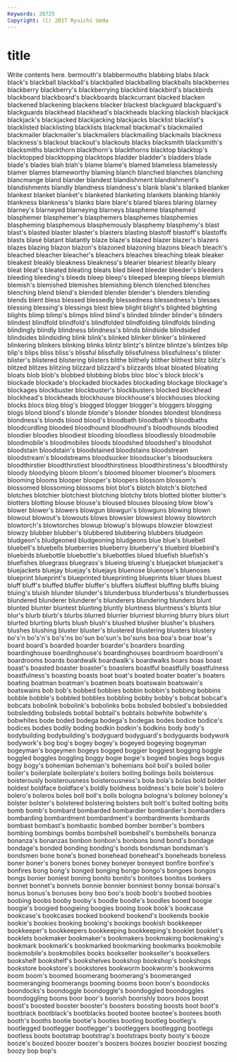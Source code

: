 ```yaml
---
Keywords: 28725 
Copyright: (C) 2017 Ryuichi Ueda
---
```


# title

Write contents here.
bermouth's blabbermouths blabbing blabs black black's blackball blackball's blackballed blackballing
blackballs blackberries blackberry blackberry's blackberrying blackbird blackbird's blackbirds blackboard blackboard's
blackboards blackcurrant blacked blacken blackened blackening blackens blacker blackest blackguard
blackguard's blackguards blackhead blackhead's blackheads blacking blackish blackjack blackjack's blackjacked
blackjacking blackjacks blacklist blacklist's blacklisted blacklisting blacklists blackmail blackmail's blackmailed
blackmailer blackmailer's blackmailers blackmailing blackmails blackness blackness's blackout blackout's blackouts
blacks blacksmith blacksmith's blacksmiths blackthorn blackthorn's blackthorns blacktop blacktop's blacktopped
blacktopping blacktops bladder bladder's bladders blade blade's blades blah blah's
blame blame's blamed blameless blamelessly blamer blames blameworthy blaming blanch
blanched blanches blanching blancmange bland blander blandest blandishment blandishment's blandishments
blandly blandness blandness's blank blank's blanked blanker blankest blanket blanket's
blanketed blanketing blankets blanking blankly blankness blankness's blanks blare blare's
blared blares blaring blarney blarney's blarneyed blarneying blarneys blaspheme blasphemed
blasphemer blasphemer's blasphemers blasphemes blasphemies blaspheming blasphemous blasphemously blasphemy blasphemy's
blast blast's blasted blaster blaster's blasters blasting blastoff blastoff's blastoffs
blasts blasé blatant blatantly blaze blaze's blazed blazer blazer's blazers
blazes blazing blazon blazon's blazoned blazoning blazons bleach bleach's bleached
bleacher bleacher's bleachers bleaches bleaching bleak bleaker bleakest bleakly bleakness
bleakness's blearier bleariest blearily bleary bleat bleat's bleated bleating bleats
bled bleed bleeder bleeder's bleeders bleeding bleeding's bleeds bleep bleep's
bleeped bleeping bleeps blemish blemish's blemished blemishes blemishing blench blenched
blenches blenching blend blend's blended blender blender's blenders blending blends
blent bless blessed blessedly blessedness blessedness's blesses blessing blessing's blessings
blest blew blight blight's blighted blighting blights blimp blimp's blimps
blind blind's blinded blinder blinder's blinders blindest blindfold blindfold's blindfolded
blindfolding blindfolds blinding blindingly blindly blindness blindness's blinds blindside blindsided
blindsides blindsiding blink blink's blinked blinker blinker's blinkered blinkering blinkers
blinking blinks blintz blintz's blintze blintze's blintzes blip blip's blips
bliss bliss's blissful blissfully blissfulness blissfulness's blister blister's blistered blistering
blisters blithe blithely blither blithest blitz blitz's blitzed blitzes blitzing
blizzard blizzard's blizzards bloat bloated bloating bloats blob blob's blobbed
blobbing blobs bloc bloc's block block's blockade blockade's blockaded blockades
blockading blockage blockage's blockages blockbuster blockbuster's blockbusters blocked blockhead blockhead's
blockheads blockhouse blockhouse's blockhouses blocking blocks blocs blog blog's blogged
blogger blogger's bloggers blogging blogs blond blond's blonde blonde's blonder
blondes blondest blondness blondness's blonds blood blood's bloodbath bloodbath's bloodbaths
bloodcurdling blooded bloodhound bloodhound's bloodhounds bloodied bloodier bloodies bloodiest blooding
bloodless bloodlessly bloodmobile bloodmobile's bloodmobiles bloods bloodshed bloodshed's bloodshot bloodstain
bloodstain's bloodstained bloodstains bloodstream bloodstream's bloodstreams bloodsucker bloodsucker's bloodsuckers bloodthirstier
bloodthirstiest bloodthirstiness bloodthirstiness's bloodthirsty bloody bloodying bloom bloom's bloomed bloomer
bloomer's bloomers blooming blooms blooper blooper's bloopers blossom blossom's blossomed
blossoming blossoms blot blot's blotch blotch's blotched blotches blotchier blotchiest
blotching blotchy blots blotted blotter blotter's blotters blotting blouse blouse's
bloused blouses blousing blow blow's blower blower's blowers blowgun blowgun's
blowguns blowing blown blowout blowout's blowouts blows blowsier blowsiest blowsy
blowtorch blowtorch's blowtorches blowup blowup's blowups blowzier blowziest blowzy blubber
blubber's blubbered blubbering blubbers bludgeon bludgeon's bludgeoned bludgeoning bludgeons blue
blue's bluebell bluebell's bluebells blueberries blueberry blueberry's bluebird bluebird's bluebirds
bluebottle bluebottle's bluebottles blued bluefish bluefish's bluefishes bluegrass bluegrass's blueing
blueing's bluejacket bluejacket's bluejackets bluejay bluejay's bluejays bluenose bluenose's bluenoses
blueprint blueprint's blueprinted blueprinting blueprints bluer blues bluest bluff bluff's
bluffed bluffer bluffer's bluffers bluffest bluffing bluffs bluing bluing's bluish
blunder blunder's blunderbuss blunderbuss's blunderbusses blundered blunderer blunderer's blunderers blundering
blunders blunt blunted blunter bluntest blunting bluntly bluntness bluntness's blunts
blur blur's blurb blurb's blurbs blurred blurrier blurriest blurring blurry
blurs blurt blurted blurting blurts blush blush's blushed blusher blusher's
blushers blushes blushing bluster bluster's blustered blustering blusters blustery bo's'n
bo's'n's bo's'ns bo'sun bo'sun's bo'suns boa boa's boar boar's board
board's boarded boarder boarder's boarders boarding boardinghouse boardinghouse's boardinghouses boardroom
boardroom's boardrooms boards boardwalk boardwalk's boardwalks boars boas boast boast's
boasted boaster boaster's boasters boastful boastfully boastfulness boastfulness's boasting boasts
boat boat's boated boater boater's boaters boating boatman boatman's boatmen
boats boatswain boatswain's boatswains bob bob's bobbed bobbies bobbin bobbin's
bobbing bobbins bobble bobble's bobbled bobbles bobbling bobby bobby's bobcat
bobcat's bobcats bobolink bobolink's bobolinks bobs bobsled bobsled's bobsledded bobsledding
bobsleds bobtail bobtail's bobtails bobwhite bobwhite's bobwhites bode boded bodega
bodega's bodegas bodes bodice bodice's bodices bodies bodily boding bodkin
bodkin's bodkins body body's bodybuilding bodybuilding's bodyguard bodyguard's bodyguards bodywork
bodywork's bog bog's bogey bogey's bogeyed bogeying bogeyman bogeyman's bogeymen
bogeys bogged boggier boggiest bogging boggle boggled boggles boggling boggy
bogie bogie's bogied bogies bogs bogus bogy bogy's bohemian bohemian's
bohemians boil boil's boiled boiler boiler's boilerplate boilerplate's boilers boiling
boilings boils boisterous boisterously boisterousness boisterousness's bola bola's bolas bold
bolder boldest boldface boldface's boldly boldness boldness's bole bole's bolero
bolero's boleros boles boll boll's bolls bologna bologna's boloney boloney's
bolster bolster's bolstered bolstering bolsters bolt bolt's bolted bolting bolts
bomb bomb's bombard bombarded bombardier bombardier's bombardiers bombarding bombardment bombardment's
bombardments bombards bombast bombast's bombastic bombed bomber bomber's bombers bombing
bombings bombs bombshell bombshell's bombshells bonanza bonanza's bonanzas bonbon bonbon's
bonbons bond bond's bondage bondage's bonded bonding bonding's bonds bondsman
bondsman's bondsmen bone bone's boned bonehead bonehead's boneheads boneless boner
boner's boners bones boney boneyer boneyest bonfire bonfire's bonfires bong
bong's bonged bonging bongo bongo's bongoes bongos bongs bonier boniest
boning bonito bonito's bonitoes bonitos bonkers bonnet bonnet's bonnets bonnie
bonnier bonniest bonny bonsai bonsai's bonus bonus's bonuses bony boo
boo's boob boob's boobed boobies boobing boobs booby booby's boodle
boodle's boodles booed boogie boogie's boogied boogieing boogies booing book
book's bookcase bookcase's bookcases booked bookend bookend's bookends bookie bookie's
bookies booking booking's bookings bookish bookkeeper bookkeeper's bookkeepers bookkeeping bookkeeping's
booklet booklet's booklets bookmaker bookmaker's bookmakers bookmaking bookmaking's bookmark bookmark's
bookmarked bookmarking bookmarks bookmobile bookmobile's bookmobiles books bookseller bookseller's booksellers
bookshelf bookshelf's bookshelves bookshop bookshop's bookshops bookstore bookstore's bookstores bookworm
bookworm's bookworms boom boom's boomed boomerang boomerang's boomeranged boomeranging boomerangs
booming booms boon boon's boondocks boondocks's boondoggle boondoggle's boondoggled boondoggles
boondoggling boons boor boor's boorish boorishly boors boos boost boost's
boosted booster booster's boosters boosting boosts boot boot's bootblack bootblack's
bootblacks booted bootee bootee's bootees booth booth's booths bootie bootie's
booties booting bootleg bootleg's bootlegged bootlegger bootlegger's bootleggers bootlegging bootlegs
bootless boots bootstrap bootstrap's bootstraps booty booty's booze booze's boozed
boozer boozer's boozers boozes boozier booziest boozing boozy bop bop's
